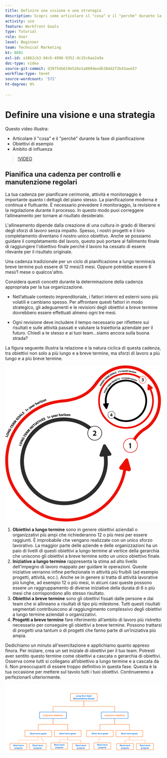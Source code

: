 ```yaml
---
title: Definire una visione e una strategia
description: Scopri come articolare il "cosa" e il "perché" durante la fase di pianificazione, gli obiettivi di esempio e l’ambito di influenza.
activity: use
feature: Workfront Goals
type: Tutorial
role: User
level: Beginner
team: Technical Marketing
kt: 8891
exl-id: a1062cb3-94cb-4996-9352-dc15c6ae2a9a
doc-type: video
source-git-commit: d39754b619e526e1a869deedb38dd2f2b43aee57
workflow-type: tm+mt
source-wordcount: '572'
ht-degree: 0%

---
```


# Definire una visione e una strategia

Questo video illustra:

* Articolare il &quot;cosa&quot; e il &quot;perché&quot; durante la fase di pianificazione
* Obiettivi di esempio
* Ambito di influenza

>[!VIDEO](https://video.tv.adobe.com/v/335185/?quality=12)

## Pianifica una cadenza per controlli e manutenzione regolari

La tua cadenza per pianificare cerimonie, attività e monitoraggio è importante quanto i dettagli del piano stesso. La pianificazione moderna è continua e fluttuante. È necessario prevedere il monitoraggio, la revisione e la regolazione durante il processo. In questo modo puoi correggere l’allineamento per tornare al risultato desiderato.

L&#39;allineamento dipende dalla creazione di una cultura in grado di liberarsi degli sforzi di lavoro senza impatto. Spesso, i nostri progetti e il loro completamento diventano il nostro unico obiettivo. Anche se possiamo guidare il completamento del lavoro, questo può portare al fallimento finale di raggiungere l&#39;obiettivo finale perché il lavoro ha cessato di essere rilevante per il risultato originale.

Una cadenza tradizionale per un ciclo di pianificazione a lungo termine/a breve termine può essere di 12 mesi/3 mesi. Oppure potrebbe essere 6 mesi/1 mese o qualcos&#39;altro.

Considera questi concetti durante la determinazione della cadenza appropriata per la tua organizzazione.

* Nell’attuale contesto imprenditoriale, i fattori interni ed esterni sono più volatili e cambiano spesso. Per affrontare questi fattori in modo strategico, gli adeguamenti e le revisioni degli obiettivi a breve termine dovrebbero essere effettuati almeno ogni tre mesi.

* Ogni revisione deve includere il tempo necessario per riflettere sui risultati e sulle attività passati e valutare la traiettoria aziendale per il futuro. Chiedi a te stesso e ai tuoi team...siamo ancora sulla buona strada?

La figura seguente illustra la relazione e la natura ciclica di questa cadenza, tra obiettivi non solo a più lungo e a breve termine, ma sforzi di lavoro a più lungo e a più breve termine.

![Grafico di un ciclo di esecuzione strategico](assets/02-workfront-goals-strategic-execution-cycle.png)

1. **Obiettivi a lungo termine** sono in genere obiettivi aziendali o organizzativi più ampi che richiederanno 12 o più mesi per essere raggiunti. È improbabile che vengano realizzate con un unico sforzo lavorativo. La maggior parte delle aziende e delle organizzazioni ha un paio di livelli di questi obiettivi a lungo termine al vertice della gerarchia che uniscono gli obiettivi a breve termine sotto un unico obiettivo finale.
1. **Iniziative a lungo termine** rappresenta la stima ad alto livello dell&#39;impegno di lavoro mappato per guidare le operazioni. Queste iniziative verranno infine perfezionate in attività più fruibili (ad esempio progetti, attività, ecc.). Anche se in genere si tratta di attività lavorative più lunghe, ad esempio 12 o più mesi, in alcuni casi queste possono essere un raggruppamento di diverse iniziative della durata di 6 o più mesi che corrispondono allo stesso risultato.
1. **Obiettivi a breve termine** sono gli obiettivi fissati dalle persone e dai team che si allineano a risultati di tipo più milestone. Tutti questi risultati segmentati contribuiscono al raggiungimento complessivo degli obiettivi a lungo termine aziendali o organizzativi.
1. **Progetti a breve termine** fare riferimento all’ambito di lavoro più ristretto necessario per conseguire gli obiettivi a breve termine. Possono trattarsi di progetti una tantum o di progetti che fanno parte di un’iniziativa più ampia.

<!--
Your turn graphic
-->

Dedichiamo un minuto all&#39;esercitazione e applichiamo quanto appreso finora. Per iniziare, crea un set iniziale di obiettivi per il tuo team. Potresti aver sentito questo termine come obiettivi a cascata o gerarchia di obiettivi. Osserva come tutti si collegano all’obiettivo a lungo termine e a cascata da lì. Non preoccuparti di essere troppo definitivo in questa fase. Questa è la tua occasione per mettere sul tavolo tutti i tuoi obiettivi. Continueremo a perfezionarli ulteriormente.

![Grafico di mappatura degli obiettivi a breve e lungo termine](assets/03-workfront-goals-goal-mapping.png)
